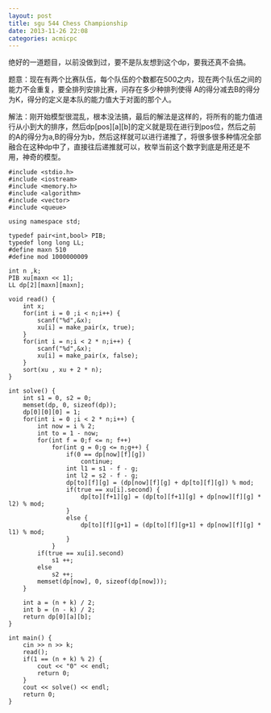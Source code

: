 ```yaml
---
layout: post
title: sgu 544 Chess Championship
date: 2013-11-26 22:08
categories: acmicpc
---
```


绝好的一道题目，以前没做到过，要不是队友想到这个dp，要我还真不会搞。

题意：现在有两个比赛队伍，每个队伍的个数都在500之内，现在两个队伍之间的能力不会重复，要全排列安排比赛，问存在多少种排列使得 A的得分减去B的得分为K，得分的定义是本队的能力值大于对面的那个人。


解法：刚开始模型很混乱，根本没法搞，最后的解法是这样的，将所有的能力值进行从小到大的排序，然后dp[pos][a][b]的定义就是现在进行到pos位，然后之前的A的得分为a,B的得分为b，然后这样就可以进行递推了，将很多很多种情况全部融合在这种dp中了，直接往后递推就可以，枚举当前这个数字到底是用还是不用，神奇的模型。

    #include <stdio.h>  
    #include <iostream>  
    #include <memory.h>  
    #include <algorithm>  
    #include <vector>  
    #include <queue>  
      
    using namespace std;  
      
    typedef pair<int,bool> PIB;  
    typedef long long LL;  
    #define maxn 510  
    #define mod 1000000009  
      
    int n ,k;  
    PIB xu[maxn << 1];  
    LL dp[2][maxn][maxn];  
      
    void read() {  
        int x;  
        for(int i = 0 ;i < n;i++) {  
            scanf("%d",&x);  
            xu[i] = make_pair(x, true);  
        }  
        for(int i = n;i < 2 * n;i++) {  
            scanf("%d",&x);  
            xu[i] = make_pair(x, false);  
        }  
        sort(xu , xu + 2 * n);  
    }  
      
    int solve() {  
        int s1 = 0, s2 = 0;  
        memset(dp, 0, sizeof(dp));  
        dp[0][0][0] = 1;  
        for(int i = 0 ;i < 2 * n;i++) {  
            int now = i % 2;  
            int to = 1 - now;  
            for(int f = 0;f <= n; f++)  
                for(int g = 0;g <= n;g++) {  
                    if(0 == dp[now][f][g])  
                        continue;  
                    int l1 = s1 - f - g;  
                    int l2 = s2 - f - g;  
                    dp[to][f][g] = (dp[now][f][g] + dp[to][f][g]) % mod;  
                    if(true == xu[i].second) {  
                        dp[to][f+1][g] = (dp[to][f+1][g] + dp[now][f][g] * l2) % mod;  
                    }  
                    else {  
                        dp[to][f][g+1] = (dp[to][f][g+1] + dp[now][f][g] * l1) % mod;  
                    }  
                }  
            if(true == xu[i].second)  
                s1 ++;  
            else  
                s2 ++;  
            memset(dp[now], 0, sizeof(dp[now]));   
        }  
      
        int a = (n + k) / 2;  
        int b = (n - k) / 2;  
        return dp[0][a][b];  
    }  
      
    int main() {  
        cin >> n >> k;  
        read();  
        if(1 == (n + k) % 2) {  
            cout << "0" << endl;  
            return 0;  
        }  
        cout << solve() << endl;  
        return 0;  
    }  